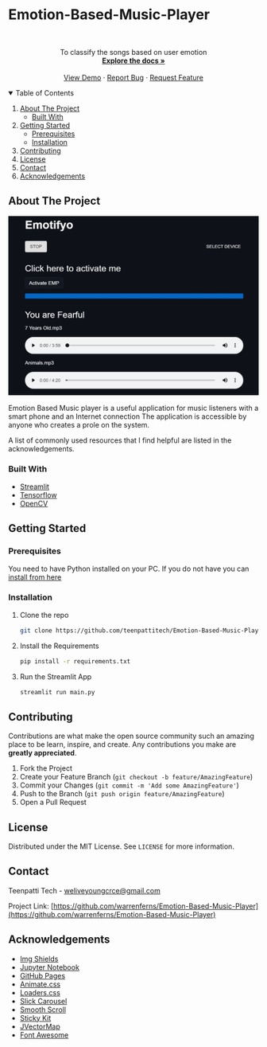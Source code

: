 # Emotion-Based-Music-Player

<!-- PROJECT LOGO -->
<br />
<p align="center">
  <a href="https://github.com/teenpattitech/Emotion-Based-Music-Player">
  </a>
  <p align="center">
    To classify the songs based on user emotion
    <br />
    <a href="https://github.com/teenpattitech/Emotion-Based-Music-Player"><strong>Explore the docs »</strong></a>
    <br />
    <br />
    <a href="https://github.com/teenpattitech/Emotion-Based-Music-Player">View Demo</a>
    ·
    <a href="https://github.com/teenpattitech/Emotion-Based-Music-Player/issues">Report Bug</a>
    ·
    <a href="https://github.com/teenpattitech/Emotion-Based-Music-Player/issues">Request Feature</a>
  </p>
</p>



<!-- TABLE OF CONTENTS -->
<details open="open">
  <summary>Table of Contents</summary>
  <ol>
    <li>
      <a href="#about-the-project">About The Project</a>
      <ul>
        <li><a href="#built-with">Built With</a></li>
      </ul>
    </li>
    <li>
      <a href="#getting-started">Getting Started</a>
      <ul>
        <li><a href="#prerequisites">Prerequisites</a></li>
        <li><a href="#installation">Installation</a></li>
      </ul>
    </li>
    <li><a href="#contributing">Contributing</a></li>
    <li><a href="#license">License</a></li>
    <li><a href="#contact">Contact</a></li>
    <li><a href="#acknowledgements">Acknowledgements</a></li>
  </ol>
</details>



<!-- ABOUT THE PROJECT -->
## About The Project

[![Screen Shot][product-screenshot]](https://github.com/teenpattitech/Emotion-Based-Music-Player)

Emotion Based Music player is a useful application for music listeners with a smart phone and an Internet connection The application is accessible by anyone who creates a prole on the system.

A list of commonly used resources that I find helpful are listed in the acknowledgements.

### Built With

* [Streamlit](https://streamlit.io/)
* [Tensorflow](https://www.tensorflow.org/)
* [OpenCV](https://opencv.org/)


<!-- GETTING STARTED -->
## Getting Started

### Prerequisites

You need to have Python installed on your PC. If you do not have you can [install from here](https://www.python.org/downloads/)

### Installation

1. Clone the repo
   ```sh
   git clone https://github.com/teenpattitech/Emotion-Based-Music-Player
   ```
3. Install the Requirements
   ```sh
   pip install -r requirements.txt
   ```
4. Run the Streamlit App
   ```sh
   streamlit run main.py
   ```



<!-- CONTRIBUTING -->
## Contributing

Contributions are what make the open source community such an amazing place to be learn, inspire, and create. Any contributions you make are **greatly appreciated**.

1. Fork the Project
2. Create your Feature Branch (`git checkout -b feature/AmazingFeature`)
3. Commit your Changes (`git commit -m 'Add some AmazingFeature'`)
4. Push to the Branch (`git push origin feature/AmazingFeature`)
5. Open a Pull Request



<!-- LICENSE -->
## License

Distributed under the MIT License. See `LICENSE` for more information.



<!-- CONTACT -->
## Contact

Teenpatti Tech - weliveyoungcrce@gmail.com

Project Link: [https://github.com/warrenferns/Emotion-Based-Music-Player](https://github.com/warrenferns/Emotion-Based-Music-Player)



<!-- ACKNOWLEDGEMENTS -->
## Acknowledgements

* [Img Shields](https://shields.io)
* [Jupyter Notebook](https://jupyter.org/)
* [GitHub Pages](https://pages.github.com)
* [Animate.css](https://daneden.github.io/animate.css)
* [Loaders.css](https://connoratherton.com/loaders)
* [Slick Carousel](https://kenwheeler.github.io/slick)
* [Smooth Scroll](https://github.com/cferdinandi/smooth-scroll)
* [Sticky Kit](http://leafo.net/sticky-kit)
* [JVectorMap](http://jvectormap.com)
* [Font Awesome](https://fontawesome.com)


<!-- MARKDOWN LINKS & IMAGES -->
<!-- https://www.markdownguide.org/basic-syntax/#reference-style-links -->
[contributors-url]: https://github.com/teenpattitech/Emotion-Based-Music-Player/graphs/contributors
[forks-url]: https://github.com/teenpattitech/Emotion-Based-Music-Player/network/members
[stars-url]: https://github.com/teenpattitech/Emotion-Based-Music-Player/stargazers
[issues-url]: https://github.com/teenpattitech/Emotion-Based-Music-Player/issues
[license-url]: https://github.com/teenpattitech/Emotion-Based-Music-Player/blob/master/LICENSE
[product-screenshot]: images/app.jpg


